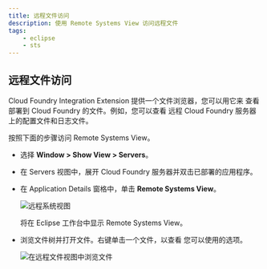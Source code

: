 ```yaml
---
title: 远程文件访问
description: 使用 Remote Systems View 访问远程文件
tags:
    - eclipse
    - sts
---
```


## 远程文件访问

Cloud Foundry Integration Extension 提供一个文件浏览器，您可以用它来
查看部署到 Cloud Foundry 的文件。例如，您可以查看
远程 Cloud Foundry 服务器上的配置文件和日志文件。

按照下面的步骤访问 Remote Systems View。

*  选择 **Window > Show View > Servers**。

*  在 Servers 视图中，展开 Cloud Foundry 服务器并双击已部署的应用程序。

*  在 Application Details 窗格中，单击 **Remote Systems View**。

    ![远程系统视图](/images/screenshots/configuring-STS/cf_eclipse_remote_view_link.png)

    将在 Eclipse 工作台中显示 Remote Systems View。

*  浏览文件树并打开文件。右键单击一个文件，以查看
   您可以使用的选项。

    ![在远程文件视图中浏览文件](/images/screenshots/configuring-STS/cf_eclipse_remote_systems_view.png)



